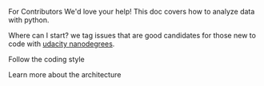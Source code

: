 For Contributors
We'd love your help! This doc covers how to analyze data with python.

Where can I start?
we tag issues that are good candidates for those new to code with [udacity nanodegrees](https://www.udacity.com).

Follow the coding style


Learn more about the architecture
